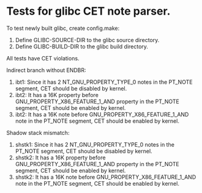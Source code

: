 # Tests for glibc CET note parser.

To test newly built glibc, create config.make:

1. Define GLIBC-SOURCE-DIR to the glibc source directory.
2. Define GLIBC-BUILD-DIR to the glibc build directory.

All tests have CET violations.

Indirect branch without ENDBR:

1. ibt1: Since it has 2 NT_GNU_PROPERTY_TYPE_0 notes in the PT_NOTE
segment, CET should be disabled by kernel.
2. ibt2: It has a 16K property before GNU_PROPERTY_X86_FEATURE_1_AND
property in the PT_NOTE segment, CET should be enabled by kernel.
3. ibt2: It has a 16K note before GNU_PROPERTY_X86_FEATURE_1_AND note
in the PT_NOTE segment, CET should be enabled by kernel.

Shadow stack mismatch:

1. shstk1: Since it has 2 NT_GNU_PROPERTY_TYPE_0 notes in the PT_NOTE
segment, CET should be disabled by kernel.
2. shstk2: It has a 16K property before GNU_PROPERTY_X86_FEATURE_1_AND
property in the PT_NOTE segment, CET should be enabled by kernel.
3. shstk2: It has a 16K note before GNU_PROPERTY_X86_FEATURE_1_AND note
in the PT_NOTE segment, CET should be enabled by kernel.
